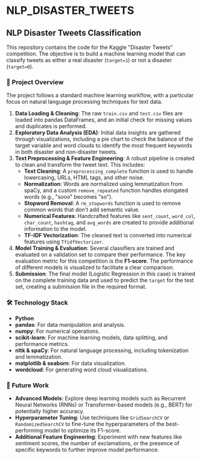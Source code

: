 # NLP_DISASTER_TWEETS
## NLP Disaster Tweets Classification

This repository contains the code for the Kaggle "Disaster Tweets" competition. The objective is to build a machine learning model that can classify tweets as either a real disaster (`target=1`) or not a disaster (`target=0`).

### 🚀 Project Overview

The project follows a standard machine learning workflow, with a particular focus on natural language processing techniques for text data.

1.  **Data Loading & Cleaning**: The raw `train.csv` and `test.csv` files are loaded into pandas DataFrames, and an initial check for missing values and duplicates is performed.
2.  **Exploratory Data Analysis (EDA)**: Initial data insights are gathered through visualizations, including a pie chart to check the balance of the target variable and word clouds to identify the most frequent keywords in both disaster and non-disaster tweets.
3.  **Text Preprocessing & Feature Engineering**: A robust pipeline is created to clean and transform the tweet text. This includes:
    * **Text Cleaning**: A `preprocessing_complete` function is used to handle lowercasing, URLs, HTML tags, and other noise.
    * **Normalization**: Words are normalized using lemmatization from spaCy, and a custom `remove_repeated` function handles elongated words (e.g., "sooo" becomes "so").
    * **Stopword Removal**: A `rm_stopwords` function is used to remove common words that don't add semantic value.
    * **Numerical Features**: Handcrafted features like `sent_count`, `word_col`, `char_count`, `hashtag`, and `avg_words` are created to provide additional information to the model.
    * **TF-IDF Vectorization**: The cleaned text is converted into numerical features using `TfidfVectorizer`.
4.  **Model Training & Evaluation**: Several classifiers are trained and evaluated on a validation set to compare their performance. The key evaluation metric for this competition is the **F1-score**. The performance of different models is visualized to facilitate a clear comparison.
5.  **Submission**: The final model (Logistic Regression in this case) is trained on the complete training data and used to predict the `target` for the test set, creating a submission file in the required format.

### 🛠️ Technology Stack

* **Python**
* **pandas**: For data manipulation and analysis.
* **numpy**: For numerical operations.
* **scikit-learn**: For machine learning models, data splitting, and performance metrics.
* **nltk & spaCy**: For natural language processing, including tokenization and lemmatization.
* **matplotlib & seaborn**: For data visualization.
* **wordcloud**: For generating word cloud visualizations.

### 🔮 Future Work

* **Advanced Models**: Explore deep learning models such as Recurrent Neural Networks (RNNs) or Transformer-based models (e.g., BERT) for potentially higher accuracy.
* **Hyperparameter Tuning**: Use techniques like `GridSearchCV` or `RandomizedSearchCV` to fine-tune the hyperparameters of the best-performing model to optimize its F1-score.
* **Additional Feature Engineering**: Experiment with new features like sentiment scores, the number of exclamations, or the presence of specific keywords to further improve model performance.
